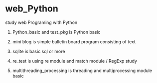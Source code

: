 # web_Python
study web Programing with Python

1. Python_basic and test_pkg is Python basic

2. mini blog is simple bulletin board program consisting of text

3. sqlite is basic sql or more

4. re_test is using re module and match module / RegExp study

5. multithreading_processing is threading and multiprocessing module basic
